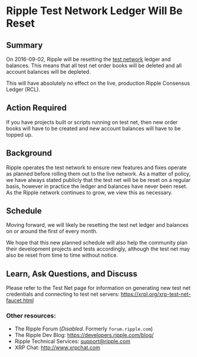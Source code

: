 # Ripple Test Network Ledger Will Be Reset

## Summary

On 2016-09-02, Ripple will be resetting the [test network](https://xrpl.org/xrp-test-net-faucet.html) ledger and balances. This means that all test net order books will be deleted and all account balances will be depleted.

This will have absolutely no effect on the live, production Ripple Consensus Ledger (RCL).

## Action Required

If you have projects built or scripts running on test net, then new order books will have to be created and new account balances will have to be topped up.

## Background

Ripple operates the test network to ensure new features and fixes operate as planned before rolling them out to the live network. As a matter of policy, we have always stated publicly that the test net will be be reset on a regular basis, however in practice the ledger and balances have never been reset. As the Ripple network continues to grow, we view this as necessary.

## Schedule

Moving forward, we will likely be resetting the test net ledger and balances on or around the first of every month.

We hope that this new planned schedule will also help the community plan their development projects and tests accordingly, although the test net may also be reset from time to time without notice.

## Learn, Ask Questions, and Discuss

Please refer to the Test Net page for information on generating new test net credentials and connecting to test net servers: <https://xrpl.org/xrp-test-net-faucet.html>

### Other resources:

* The Ripple Forum (_Disabled._ Formerly `forum.ripple.com`)
* The Ripple Dev Blog: <https://developers.ripple.com/blog/>
* Ripple Technical Services: <support@ripple.com>
* XRP Chat: <http://www.xrpchat.com>